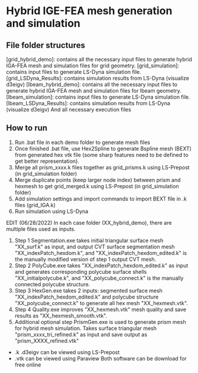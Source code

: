 # Hybrid IGE-FEA mesh generation and simulation

## File folder structures
[grid_hybrid_demo]: contains all the necessary input files to generate hybrid IGA-FEA mesh and simulation files for grid geometry.
	[grid_simulation]: contains input files to generate LS-Dyna simulation file.
		[grid_LSDyna_Results]: contains simulation results from LS-Dyna (visualize d3eigv)
[Ibeam_hybrid_demo]: contains all the necessary input files to generate hybrid IGA-FEA mesh and simulation files for Ibeam geometry.
	[Ibeam_simulation]: contains input files to generate LS-Dyna simulation file.
		[Ibeam_LSDyna_Results]: contains simulation results from LS-Dyna (visualize d3eigv)
And all necessary execution files

## How to run
1. Run .bat file in each demo folder to generate mesh files
2. Once finished .bat file, use Hex2Spline to generate Bspline mesh (BEXT) from generated hex vtk file (some sharp features need to be defined to get better representation).
3. Merge all prism_xxxx.k files together as grid_prisms.k using LS-Prepost (in grid_simulation folder)
4. Merge duplicate points (keep larger node index) between prism and hexmesh to get grid_merged.k using LS-Prepost (in grid_simulation folder)
5. Add simulation settings and import commands to import BEXT file in .k files (grid_IGA.k)
6. Run simulation using LS-Dyna

EDIT (06/28/2022)
In each case folder (XX_hybrid_demo), there are multiple files used as inputs.
1. Step 1 Segmentation.exe takes initial triangular surface mesh "XX_surf.k" as input, and output CVT surface segmentation mesh "XX_indexPatch_hexdom.k", and "XX_indexPatch_hexdom_edited.k" is the manually modified version of step 1 output CVT mesh.
2. Step 2 PolyCube.exe takes "XX_indexPatch_hexdom_edited.k" as input and generates corresponding polycube surface shells "XX_initialpolycube.k", and "XX_polycube_connect.k" is the manually connected polycube structure.
3. Step 3 HexGen.exe takes 2 inputs: segmented surface mesh "XX_indexPatch_hexdom_edited.k" and polycube structure "XX_polycube_connect.k" to generate all hex mesh "XX_hexmesh.vtk".
4. Step 4 Quality.exe improves "XX_hexmesh.vtk" mesh quality and save results as "XX_hexmesh_smooth.vtk".
5. Additional optional step PrismGen.exe is used to generate prism mesh for hybrid mesh simulation. Takes surface triangular mesh "prism_xxxx_tri_refined.k" as input and save output as "prism_XXXX_refined.vtk"

* .k .d3eigv can be viewed using LS-Prepost
* .vtk can be viewed using Paraview
Both software can be download for free online
